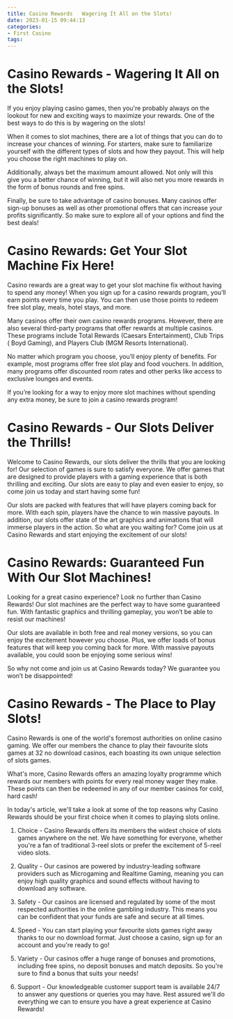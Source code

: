 ```yaml
---
title: Casino Rewards   Wagering It All on the Slots!
date: 2023-01-15 09:44:13
categories:
- First Casino
tags:
---
```



#  Casino Rewards - Wagering It All on the Slots!

If you enjoy playing casino games, then you're probably always on the lookout for new and exciting ways to maximize your rewards. One of the best ways to do this is by wagering on the slots!

When it comes to slot machines, there are a lot of things that you can do to increase your chances of winning. For starters, make sure to familiarize yourself with the different types of slots and how they payout. This will help you choose the right machines to play on.

Additionally, always bet the maximum amount allowed. Not only will this give you a better chance of winning, but it will also net you more rewards in the form of bonus rounds and free spins.

Finally, be sure to take advantage of casino bonuses. Many casinos offer sign-up bonuses as well as other promotional offers that can increase your profits significantly. So make sure to explore all of your options and find the best deals!

#  Casino Rewards: Get Your Slot Machine Fix Here!

Casino rewards are a great way to get your slot machine fix without having to spend any money! When you sign up for a casino rewards program, you’ll earn points every time you play. You can then use those points to redeem free slot play, meals, hotel stays, and more.

Many casinos offer their own casino rewards programs. However, there are also several third-party programs that offer rewards at multiple casinos. These programs include Total Rewards (Caesars Entertainment), Club Trips ( Boyd Gaming), and Players Club (MGM Resorts International).

No matter which program you choose, you’ll enjoy plenty of benefits. For example, most programs offer free slot play and food vouchers. In addition, many programs offer discounted room rates and other perks like access to exclusive lounges and events.

If you’re looking for a way to enjoy more slot machines without spending any extra money, be sure to join a casino rewards program!

#  Casino Rewards - Our Slots Deliver the Thrills!

Welcome to Casino Rewards, our slots deliver the thrills that you are looking for! Our selection of games is sure to satisfy everyone. We offer games that are designed to provide players with a gaming experience that is both thrilling and exciting. Our slots are easy to play and even easier to enjoy, so come join us today and start having some fun!

Our slots are packed with features that will have players coming back for more. With each spin, players have the chance to win massive payouts. In addition, our slots offer state of the art graphics and animations that will immerse players in the action. So what are you waiting for? Come join us at Casino Rewards and start enjoying the excitement of our slots!

#  Casino Rewards: Guaranteed Fun With Our Slot Machines!

Looking for a great casino experience? Look no further than Casino Rewards! Our slot machines are the perfect way to have some guaranteed fun. With fantastic graphics and thrilling gameplay, you won’t be able to resist our machines!

Our slots are available in both free and real money versions, so you can enjoy the excitement however you choose. Plus, we offer loads of bonus features that will keep you coming back for more. With massive payouts available, you could soon be enjoying some serious wins!

So why not come and join us at Casino Rewards today? We guarantee you won’t be disappointed!

#  Casino Rewards - The Place to Play Slots!

Casino Rewards is one of the world's foremost authorities on online casino gaming. We offer our members the chance to play their favourite slots games at 32 no download casinos, each boasting its own unique selection of slots games.

What's more, Casino Rewards offers an amazing loyalty programme which rewards our members with points for every real money wager they make. These points can then be redeemed in any of our member casinos for cold, hard cash!

In today's article, we'll take a look at some of the top reasons why Casino Rewards should be your first choice when it comes to playing slots online.

1) Choice - Casino Rewards offers its members the widest choice of slots games anywhere on the net. We have something for everyone, whether you're a fan of traditional 3-reel slots or prefer the excitement of 5-reel video slots.

2) Quality - Our casinos are powered by industry-leading software providers such as Microgaming and Realtime Gaming, meaning you can enjoy high quality graphics and sound effects without having to download any software.

3) Safety - Our casinos are licensed and regulated by some of the most respected authorities in the online gambling industry. This means you can be confident that your funds are safe and secure at all times.

4) Speed - You can start playing your favourite slots games right away thanks to our no download format. Just choose a casino, sign up for an account and you're ready to go!

5) Variety - Our casinos offer a huge range of bonuses and promotions, including free spins, no deposit bonuses and match deposits. So you're sure to find a bonus that suits your needs!

6) Support - Our knowledgeable customer support team is available 24/7 to answer any questions or queries you may have. Rest assured we'll do everything we can to ensure you have a great experience at Casino Rewards!